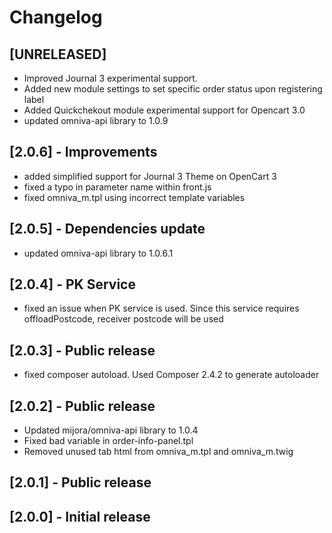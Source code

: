 # Changelog

## [UNRELEASED]
- Improved Journal 3 experimental support.
- Added new module settings to set specific order status upon registering label
- Added Quickchekout module experimental support for Opencart 3.0
- updated omniva-api library to 1.0.9

## [2.0.6] - Improvements
- added simplified support for Journal 3 Theme on OpenCart 3
- fixed a typo in parameter name within front.js
- fixed omniva_m.tpl using incorrect template variables

## [2.0.5] - Dependencies update
- updated omniva-api library to 1.0.6.1

## [2.0.4] - PK Service
- fixed an issue when PK service is used. Since this service requires offloadPostcode, receiver postcode will be used

## [2.0.3] - Public release
- fixed composer autoload. Used Composer 2.4.2 to generate autoloader

## [2.0.2] - Public release
- Updated mijora/omniva-api library to 1.0.4
- Fixed bad variable in order-info-panel.tpl
- Removed unused tab html from omniva_m.tpl and omniva_m.twig

## [2.0.1] - Public release

## [2.0.0] - Initial release
